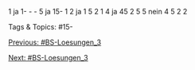 1 ja 1- - -
5 ja 15- 1
2 ja 1 5 2 1
4 ja 45 2 5
5 nein 4 5 2 2

   Tags & Topics:
   #15-

[Previous: #BS-Loesungen_3](BS-Loesungen_3.md)

[Next: #BS-Loesungen_3](BS-Loesungen_3.md)